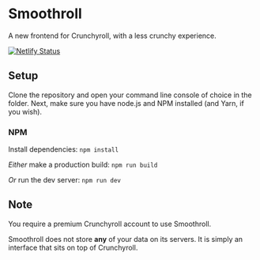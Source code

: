 # Smoothroll

A new frontend for Crunchyroll, with a less crunchy experience.

[![Netlify Status](https://api.netlify.com/api/v1/badges/43060739-6d25-49a3-82ac-e496721a1963/deploy-status)](https://app.netlify.com/sites/smoothroll/deploys)

## Setup

Clone the repository and open your command line console of choice in the folder. Next, make sure you have node.js and NPM installed (and Yarn, if you wish).

### NPM

Install dependencies: `npm install`

*Either* make a production build: `npm run build`

*Or* run the dev server: `npm run dev`

## Note

You require a premium Crunchyroll account to use Smoothroll.

Smoothroll does not store **any** of your data on its servers. It is simply an interface that sits on top of Crunchyroll.
